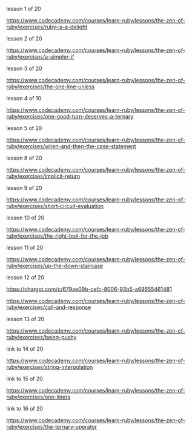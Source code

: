 
lesson 1 of 20

https://www.codecademy.com/courses/learn-ruby/lessons/the-zen-of-ruby/exercises/ruby-is-a-delight

lesson 2 of 20

https://www.codecademy.com/courses/learn-ruby/lessons/the-zen-of-ruby/exercises/a-simpler-if

lesson 3 of 20

https://www.codecademy.com/courses/learn-ruby/lessons/the-zen-of-ruby/exercises/the-one-line-unless

lesson 4 of 10

https://www.codecademy.com/courses/learn-ruby/lessons/the-zen-of-ruby/exercises/one-good-turn-deserves-a-ternary

lesson 5 of 20

https://www.codecademy.com/courses/learn-ruby/lessons/the-zen-of-ruby/exercises/when-and-then-the-case-statement

lesson 8 of 20

https://www.codecademy.com/courses/learn-ruby/lessons/the-zen-of-ruby/exercises/implicit-return

lesson 9 of 20

https://www.codecademy.com/courses/learn-ruby/lessons/the-zen-of-ruby/exercises/short-circuit-evaluation

lesson 10 of 20

https://www.codecademy.com/courses/learn-ruby/lessons/the-zen-of-ruby/exercises/the-right-tool-for-the-job

lesson 11 of 20

https://www.codecademy.com/courses/learn-ruby/lessons/the-zen-of-ruby/exercises/up-the-down-staircase

lesson 12 of 20

https://chatgpt.com/c/679ae09b-cefc-8006-93b5-a69655461481

https://www.codecademy.com/courses/learn-ruby/lessons/the-zen-of-ruby/exercises/call-and-response

lesson 13 of 20

https://www.codecademy.com/courses/learn-ruby/lessons/the-zen-of-ruby/exercises/being-pushy

link to 14 of 20

https://www.codecademy.com/courses/learn-ruby/lessons/the-zen-of-ruby/exercises/string-interpolation

link to 15 of 20

https://www.codecademy.com/courses/learn-ruby/lessons/the-zen-of-ruby/exercises/one-liners

link to 16 of 20

https://www.codecademy.com/courses/learn-ruby/lessons/the-zen-of-ruby/exercises/the-ternary-operator

